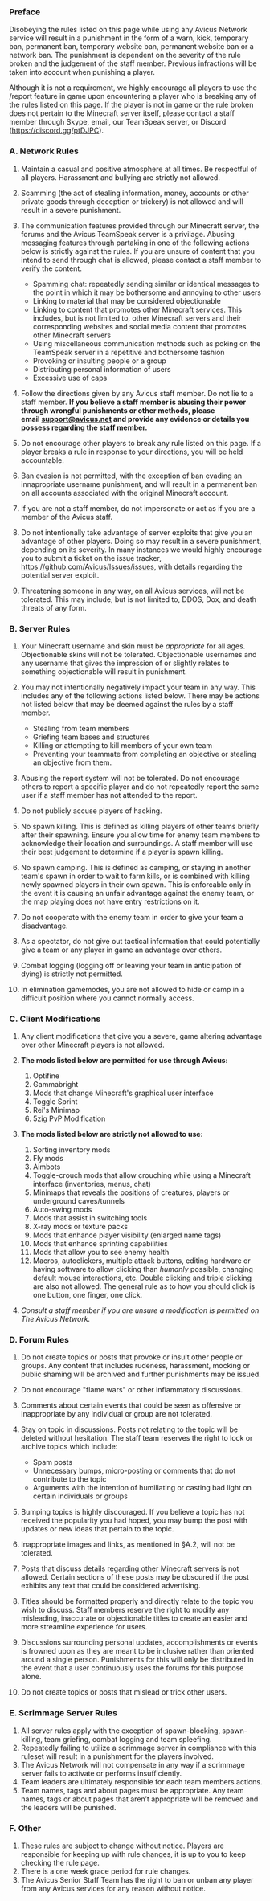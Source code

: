 ﻿### Preface

Disobeying the rules listed on this page while using any Avicus Network service will result in a punishment in the form of a warn, kick, temporary ban, permanent ban, temporary website ban, permanent website ban or a network ban. The punishment is dependent on the severity of the rule broken and the judgement of the staff member. Previous infractions will be taken into account when punishing a player.

Although it is not a requirement, we highly encourage all players to use the /report feature in game upon encountering a player who is breaking any of the rules listed on this page. If the player is not in game or the rule broken does not pertain to the Minecraft server itself, please contact a staff member through Skype, email, our TeamSpeak server, or Discord (https://discord.gg/ptDJPC).

### A. Network Rules

1. Maintain a casual and positive atmosphere at all times. Be respectful of all players. Harassment and bullying are strictly not allowed.
2. Scamming (the act of stealing information, money, accounts or other private goods through deception or trickery) is not allowed and will result in a severe punishment.
3. The communication features provided through our Minecraft server, the forums and the Avicus TeamSpeak server is a privilage. Abusing messaging features through partaking in one of the following actions below is strictly against the rules. If you are unsure of content that you intend to send through chat is allowed, please contact a staff member to verify the content.
    - Spamming chat: repeatedly sending similar or identical messages to the point in which it may be bothersome and annoying to other users
    - Linking to material that may be considered objectionable
    - Linking to content that promotes other Minecraft services. This includes, but is not limited to, other Minecraft servers and their corresponding websites and social media content that promotes other Minecraft servers
    - Using miscellaneous communication methods such as poking on the TeamSpeak server in a repetitive and bothersome fashion
    - Provoking or insulting people or a group
    - Distributing personal information of users
    - Excessive use of caps

4. Follow the directions given by any Avicus staff member. Do not lie to a staff member. **If you believe a staff member is abusing their power through wrongful punishments or other methods, please email [support@avicus.net](mailto:support@avicus.net) and provide any evidence or details you possess regarding the staff member.**
5. Do not encourage other players to break any rule listed on this page. If a player breaks a rule in response to your directions, you will be held accountable.
6. Ban evasion is not permitted, with the exception of ban evading an innapropriate username punishment, and will result in a permanent ban on all accounts associated with the original Minecraft account.
7. If you are not a staff member, do not impersonate or act as if you are a member of the Avicus staff.
8. Do not intentionally take advantage of server exploits that give you an advantage of other players. Doing so may result in a severe punishment, depending on its severity. In many instances we would highly encourage you to submit a ticket on the issue tracker, https://github.com/Avicus/Issues/issues, with details regarding the potential server exploit.
9. Threatening someone in any way, on all Avicus services, will not be tolerated. This may include, but is not limited to, DDOS, Dox, and death threats of any form. 
 

### B. Server Rules

1. Your Minecraft username and skin must be *appropriate* for all ages. Objectionable skins will not be tolerated. Objectionable usernames and any username that gives the impression of or slightly relates to something objectionable will result in punishment.
2. You may not intentionally negatively impact your team in any way. This includes any of the following actions listed below. There may be actions not listed below that may be deemed against the rules by a staff member.
    - Stealing from team members
    - Griefing team bases and structures
    - Killing or attempting to kill members of your own team
    - Preventing your teammate from completing an objective or stealing an objective from them.

3. Abusing the report system will not be tolerated. Do not encourage others to report a specific player and do not repeatedly report the same user if a staff member has not attended to the report.
4. Do not publicly accuse players of hacking.
5. No spawn killing. This is defined as killing players of other teams briefly after their spawning. Ensure you allow time for enemy team members to acknowledge their location and surroundings. A staff member will use their best judgement to determine if a player is spawn killing.
6. No spawn camping. This is defined as camping, or staying in another team's spawn in order to wait to farm kills, or is combined with killing newly spawned players in their own spawn. This is enforcable only in the event it is causing an unfair advantage against the enemy team, or the map playing does not have entry restrictions on it.
7. Do not cooperate with the enemy team in order to give your team a disadvantage.
8. As a spectator, do not give out tactical information that could potentially give a team or any player in game an advantage over others.
9. Combat logging (logging off or leaving your team in anticipation of dying) is strictly not permitted.
10. In elimination gamemodes, you are not allowed to hide or camp in a difficult position where you cannot normally access.


### C. Client Modifications

1. Any client modifications that give you a severe, game altering advantage over other Minecraft players is not allowed.
2. **The mods listed below are permitted for use through Avicus:**
    1. Optifine
    2. Gammabright
    3. Mods that change Minecraft's graphical user interface
    4. Toggle Sprint
    5. Rei's Minimap
    6. 5zig PvP Modification

3. **The mods listed below are strictly not allowed to use:**
    1. Sorting inventory mods
    2. Fly mods
    3. Aimbots
    4. Toggle-crouch mods that allow crouching while using a Minecraft interface (inventories, menus, chat)
    5. Minimaps that reveals the positions of creatures, players or underground caves/tunnels
    6. Auto-swing mods
    7. Mods that assist in switching tools
    8. X-ray mods or texture packs
    9. Mods that enhance player visibility (enlarged name tags)
    10. Mods that enhance sprinting capabilities
    11. Mods that allow you to see enemy health
    12. Macros, autoclickers, multiple attack buttons, editing hardware or having software to allow clicking than *humanly* possible, changing default mouse interactions, etc. Double clicking and triple clicking are also not allowed. The general rule as to how you should click is one button, one finger, one click. 

4. _Consult a staff member if you are unsure a modification is permitted on The Avicus Network._

  

### D. Forum Rules

1. Do not create topics or posts that provoke or insult other people or groups. Any content that includes rudeness, harassment, mocking or public shaming will be archived and further punishments may be issued.
2. Do not encourage "flame wars" or other inflammatory discussions.
3. Comments about certain events that could be seen as offensive or inappropriate by any individual or group are not tolerated.
4. Stay on topic in discussions. Posts not relating to the topic will be deleted without hesitation. The staff team reserves the right to lock or archive topics which include:
    - Spam posts
    - Unnecessary bumps, micro-posting or comments that do not contribute to the topic
    - Arguments with the intention of humiliating or casting bad light on certain individuals or groups

5. Bumping topics is highly discouraged. If you believe a topic has not received the popularity you had hoped, you may bump the post with updates or new ideas that pertain to the topic.
6. Inappropriate images and links, as mentioned in §A.2, will not be tolerated.
7. Posts that discuss details regarding other Minecraft servers is not allowed. Certain sections of these posts may be obscured if the post exhibits any text that could be considered advertising.
8. Titles should be formatted properly and directly relate to the topic you wish to discuss. Staff members reserve the right to modify any misleading, inaccurate or objectionable titles to create an easier and more streamline experience for users.
9. Discussions surrounding personal updates, accomplishments or events is frowned upon as they are meant to be inclusive rather than oriented around a single person. Punishments for this will only be distributed in the event that a user continuously uses the forums for this purpose alone.
10. Do not create topics or posts that mislead or trick other users. 
  

### E. Scrimmage Server Rules

1. All server rules apply with the exception of spawn-blocking, spawn-killing, team griefing, combat logging and team spleefing.
2. Repeatedly failing to utilize a scrimmage server in compliance with this ruleset will result in a punishment for the players involved.
3. The Avicus Network will not compensate in any way if a scrimmage server fails to activate or performs insufficiently.
4. Team leaders are ultimately responsible for each team members actions.
5. Team names, tags and about pages must be appropriate. Any team names, tags or about pages that aren’t appropriate will be removed and the leaders will be punished.

### F. Other

1. These rules are subject to change without notice. Players are responsible for keeping up with rule changes, it is up to you to keep checking the rule page.
2. There is a one week grace period for rule changes.
3. The Avicus Senior Staff Team has the right to ban or unban any player from any Avicus services for any reason without notice. 
